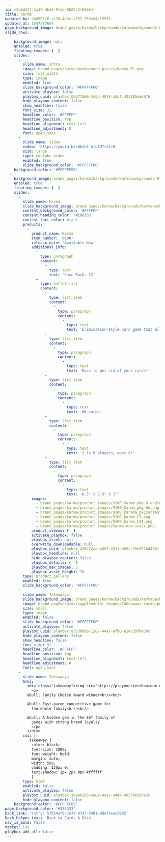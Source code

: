 ```yaml
---
id: c3b5d33f-2a17-4b39-9fcb-852243f65064
title: Karma
updated_by: d40501f6-ce20-4e2e-a152-753e94c15539
updated_at: 1647267664
page_background_image: brand_pages/karma/backgrounds/karmabackground2-01.jpg
slide_rows:
  -
    background_image: null
    enabled: true
    floating_images: {  }
    slides:
      -
        slide_name: Intro
        image: brand_pages/karma/background_pieces/karma-01.png
        size: full_width
        type: image
        enabled: true
        slide_background_color: '#FFFFFF00'
        activate_playbox: false
        playbox_uuid: playbox_09d77560-3c0c-4978-a3cf-422285aa6976
        hide_playbox_content: false
        show_headline: false
        font_size: 32
        headline_color: '#FFFFFF'
        headline_position: top
        headline_alignment: text-left
        headline_adjustment: 0
        font: open_sans
      -
        slide_name: Video
        video: 'https://youtu.be/dkchl-hlulU?rel=0'
        size: large
        type: youtube_video
        enabled: true
        slide_background_color: '#FFFFFF00'
    background_color: '#FFFFFF00'
  -
    background_image: brand_pages/karma/backgrounds/karmabackground5-01.jpg
    enabled: true
    floating_images: {  }
    slides:
      -
        slide_name: Karma
        slide_background_image: brand_pages/karma/backgrounds/karmabackground5-01.jpg
        content_background_color: '#FFFFFF'
        content_heading_color: '#E80303'
        content_text_color: black
        products:
          -
            product_name: Karma
            item_number: '9100'
            release_date: 'Available Now'
            additional_info:
              -
                type: paragraph
                content:
                  -
                    type: text
                    text: 'Case Pack: 12'
              -
                type: bullet_list
                content:
                  -
                    type: list_item
                    content:
                      -
                        type: paragraph
                        content:
                          -
                            type: text
                            text: 'Elimination-style card game that allows for multiple winners!'
                  -
                    type: list_item
                    content:
                      -
                        type: paragraph
                        content:
                          -
                            type: text
                            text: 'Race to get rid of your cards!'
                  -
                    type: list_item
                    content:
                      -
                        type: paragraph
                        content:
                          -
                            type: text
                            text: '60 cards'
                  -
                    type: list_item
                    content:
                      -
                        type: paragraph
                        content:
                          -
                            type: text
                            text: '2 to 6 players; ages 8+'
                  -
                    type: list_item
                    content:
                      -
                        type: paragraph
                        content:
                          -
                            type: text
                            text: '6.5" x 5.5" x 1"'
            images:
              - brand_pages/karma/product_images/9100_Karma_pkg-R-angle.png
              - brand_pages/karma/product_images/9100_Karma_pkg-bk.png
              - brand_pages/karma/product_images/9100_karama_pkgcontents.png
              - brand_pages/karma/product_images/9100_karma_LS.png
              - brand_pages/karma/product_images/9100_karma_LS4.png
              - brand_pages/karma/product_images/Karma-new-scale.png
            product_videos: {  }
            activate_playbox: false
            playbox_asset: null
            overwrite_downloadable: null
            playbox_uuid: playbox_426b22ca-e463-4931-969a-25e977bd4301
            playbox_headline: null
            hide_playbox_content: false
            playbox_details: {  }
            playbox_max_images: 3
            playbox_asset_height: 70
        type: product_gallery
        enabled: true
        slide_background_color: '#FFFFFF00'
      -
        slide_name: Takeaways
        slide_background_image: brand_pages/karma/backgrounds/karmabackground5-01.jpg
        image: brand_pages/karma/supplemental_images/Takeaways-karma.png
        size: small
        type: image
        enabled: false
        slide_background_color: '#FFFFFF00'
        activate_playbox: false
        playbox_uuid: playbox_93630b98-1287-44a7-afb0-a14c35f0a30c
        hide_playbox_content: false
        show_headline: false
        font_size: 32
        headline_color: '#FFFFFF'
        headline_position: top
        headline_alignment: text-left
        headline_adjustment: 0
        font: open_sans
      -
        slide_name: Takeaways
        html: |-
          <div class="takeaway"><img src="https://playmonstershowroom.com/assets/brand_pages/karma/supplemental_images/karmalogo.png">
          	<p>
          &bull; Family Choice Award winner<br/><br/>

          &bull; Fast-paced competitive game for
          	the whole family<br/><br/>

          &bull; A hidden gem in the SET family of
          	games with strong brand loyalty
          	</p>
          </div>
        css: |-
          .takeaway {
          	color: black;
          	font-size: 180%; 
          	font-weight: bold;
            margin: auto;
            width: 50%;
            padding: 120px 0;
          	text-shadow: 2px 2px 8px #ffffff;
          	}
        type: html
        enabled: false
        activate_playbox: false
        playbox_uuid: playbox_16249105-6e8a-4a1c-8447-405780283e2c
        hide_playbox_content: false
    background_color: '#FFFFFF00'
page_background_color: '#333333'
back_link: 'entry::5f054af0-7e78-47d7-8481-9dd73eac3982'
back_helper_text: 'Back to Cards & Dice'
nav_is_bold: false
market: int
playbox_add_all: false
---
```

